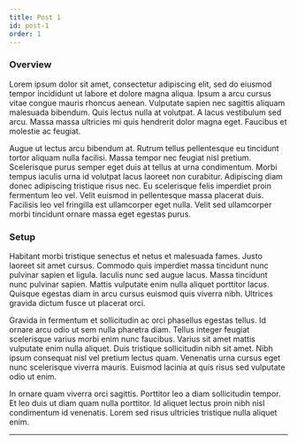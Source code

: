 ```yaml
---
title: Post 1
id: post-1
order: 1
---
```


### Overview

Lorem ipsum dolor sit amet, consectetur adipiscing elit, sed do eiusmod tempor incididunt ut labore et dolore magna aliqua. Ipsum a arcu cursus vitae congue mauris rhoncus aenean. Vulputate sapien nec sagittis aliquam malesuada bibendum. Quis lectus nulla at volutpat. A lacus vestibulum sed arcu. Massa massa ultricies mi quis hendrerit dolor magna eget. Faucibus et molestie ac feugiat.

Augue ut lectus arcu bibendum at. Rutrum tellus pellentesque eu tincidunt tortor aliquam nulla facilisi. Massa tempor nec feugiat nisl pretium. Scelerisque purus semper eget duis at tellus at urna condimentum. Morbi tempus iaculis urna id volutpat lacus laoreet non curabitur. Adipiscing diam donec adipiscing tristique risus nec. Eu scelerisque felis imperdiet proin fermentum leo vel. Velit euismod in pellentesque massa placerat duis. Facilisis leo vel fringilla est ullamcorper eget nulla. Velit sed ullamcorper morbi tincidunt ornare massa eget egestas purus.

### Setup

Habitant morbi tristique senectus et netus et malesuada fames. Justo laoreet sit amet cursus. Commodo quis imperdiet massa tincidunt nunc pulvinar sapien et ligula. Iaculis nunc sed augue lacus. Massa tincidunt nunc pulvinar sapien. Mattis vulputate enim nulla aliquet porttitor lacus. Quisque egestas diam in arcu cursus euismod quis viverra nibh. Ultrices gravida dictum fusce ut placerat orci.

Gravida in fermentum et sollicitudin ac orci phasellus egestas tellus. Id ornare arcu odio ut sem nulla pharetra diam. Tellus integer feugiat scelerisque varius morbi enim nunc faucibus. Varius sit amet mattis vulputate enim nulla aliquet. Duis tristique sollicitudin nibh sit amet. Nibh ipsum consequat nisl vel pretium lectus quam. Venenatis urna cursus eget nunc scelerisque viverra mauris. Euismod lacinia at quis risus sed vulputate odio ut enim.

In ornare quam viverra orci sagittis. Porttitor leo a diam sollicitudin tempor. Et leo duis ut diam quam nulla porttitor. Id aliquet lectus proin nibh nisl condimentum id venenatis. Lorem sed risus ultricies tristique nulla aliquet enim.

---

